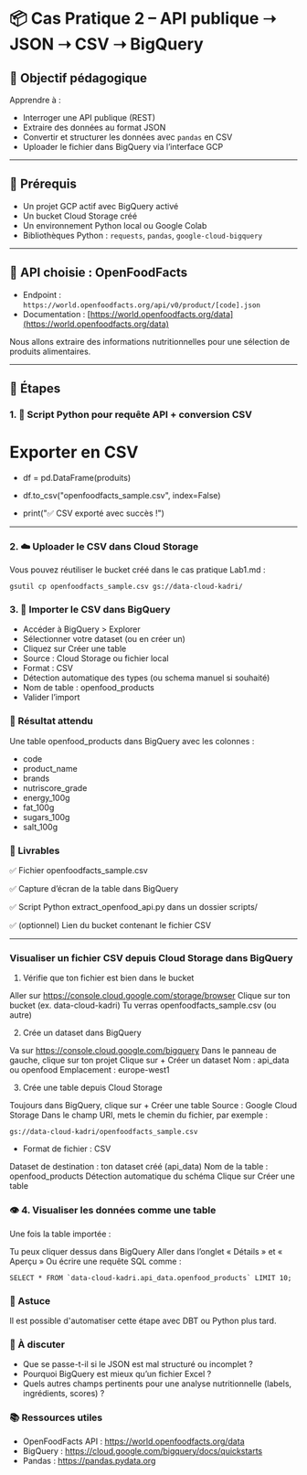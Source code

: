 # 📦 Cas Pratique 2 – API publique ➝ JSON ➝ CSV ➝ BigQuery

## 🎯 Objectif pédagogique

Apprendre à :
- Interroger une API publique (REST)
- Extraire des données au format JSON
- Convertir et structurer les données avec `pandas` en CSV
- Uploader le fichier dans BigQuery via l’interface GCP

---

## 🧰 Prérequis

- Un projet GCP actif avec BigQuery activé
- Un bucket Cloud Storage créé
- Un environnement Python local ou Google Colab
- Bibliothèques Python : `requests`, `pandas`, `google-cloud-bigquery`

---

## 🔎 API choisie : OpenFoodFacts

- Endpoint : `https://world.openfoodfacts.org/api/v0/product/[code].json`
- Documentation : [https://world.openfoodfacts.org/data](https://world.openfoodfacts.org/data)

Nous allons extraire des informations nutritionnelles pour une sélection de produits alimentaires.

---

## 🧭 Étapes

### 1. 🐍 Script Python pour requête API + conversion CSV
# 
# Exporter en CSV
- df = pd.DataFrame(produits)

- df.to_csv("openfoodfacts_sample.csv", index=False)

- print("✅ CSV exporté avec succès !")

---
### 2. ☁️ Uploader le CSV dans Cloud Storage

Vous pouvez réutiliser le bucket créé dans le cas pratique Lab1.md :
```
gsutil cp openfoodfacts_sample.csv gs://data-cloud-kadri/
```

### 3. 🧭 Importer le CSV dans BigQuery
- Accéder à BigQuery > Explorer
- Sélectionner votre dataset (ou en créer un)
- Cliquez sur Créer une table
- Source : Cloud Storage ou fichier local
- Format : CSV
- Détection automatique des types (ou schema manuel si souhaité)
- Nom de table : openfood_products
- Valider l’import

###  📌 Résultat attendu

Une table openfood_products dans BigQuery avec les colonnes :
- code
- product_name
- brands
- nutriscore_grade
- energy_100g
- fat_100g
- sugars_100g
- salt_100g

### 🧪 Livrables

  ✅ Fichier openfoodfacts_sample.csv

  ✅ Capture d’écran de la table dans BigQuery

  ✅ Script Python extract_openfood_api.py dans un dossier scripts/

  ✅ (optionnel) Lien du bucket contenant le fichier CSV
  
---

### Visualiser un fichier CSV depuis Cloud Storage dans BigQuery

1. Vérifie que ton fichier est bien dans le bucket

Aller sur https://console.cloud.google.com/storage/browser
Clique sur ton bucket (ex. data-cloud-kadri)
Tu verras openfoodfacts_sample.csv (ou autre)

2. Crée un dataset dans BigQuery

Va sur https://console.cloud.google.com/bigquery
Dans le panneau de gauche, clique sur ton projet
Clique sur + Créer un dataset
Nom : api_data ou openfood
Emplacement : europe-west1

3. Crée une table depuis Cloud Storage

Toujours dans BigQuery, clique sur + Créer une table
Source : Google Cloud Storage
Dans le champ URI, mets le chemin du fichier, par exemple :
```
gs://data-cloud-kadri/openfoodfacts_sample.csv
```
- Format de fichier : CSV


Dataset de destination : ton dataset créé (api_data)
Nom de la table : openfood_products
Détection automatique du schéma 
Clique sur Créer une table

### 👁️ 4. Visualiser les données comme une table

Une fois la table importée :

Tu peux cliquer dessus dans BigQuery
Aller dans l’onglet « Détails » et « Aperçu »
Ou écrire une requête SQL comme :
```
SELECT * FROM `data-cloud-kadri.api_data.openfood_products` LIMIT 10;
```

### 📌 Astuce

Il est possible d'automatiser cette étape avec DBT ou Python plus tard.



### 💬 À discuter

- Que se passe-t-il si le JSON est mal structuré ou incomplet ?
- Pourquoi BigQuery est mieux qu’un fichier Excel ?
- Quels autres champs pertinents pour une analyse nutritionnelle (labels, ingrédients, scores) ?

### 📚 Ressources utiles

- OpenFoodFacts API : https://world.openfoodfacts.org/data
- BigQuery : https://cloud.google.com/bigquery/docs/quickstarts
- Pandas : https://pandas.pydata.org
